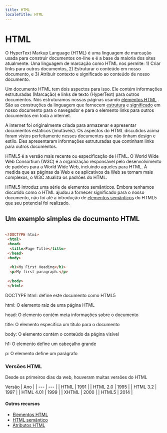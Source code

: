 ```yaml
---
title: HTML
localeTitle: HTML
---
```

# HTML

O HyperText Markup Language (HTML) é uma linguagem de marcação usada para construir documentos on-line e é a base da maioria dos sites atualmente. Uma linguagem de marcação como HTML nos permite: 1) Criar links para outros documentos, 2) Estruturar o conteúdo em nosso documento, e 3) Atribuir contexto e significado ao conteúdo de nosso documento.

Um documento HTML tem dois aspectos para isso. Ele contém informações estruturadas (Marcação) e links de texto (HyperText) para outros documentos. Nós estruturamos nossas páginas usando [elementos HTML](#) . São as construções da linguagem que fornecem [estrutura](#) e [significado](#) em nosso documento para o navegador e para o elemento links para outros documentos em toda a internet.

A internet foi originalmente criada para armazenar e apresentar documentos estáticos (imutáveis). Os aspectos do HTML discutidos acima foram vistos perfeitamente nesses documentos que não tinham design e estilo. Eles apresentaram informações estruturadas que continham links para outros documentos.

HTML5 é a versão mais recente ou especificação de HTML. O World Wide Web Consortium (W3C) é a organização responsável pelo desenvolvimento de padrões para a World Wide Web, incluindo aqueles para HTML. À medida que as páginas da Web e os aplicativos da Web se tornam mais complexos, o W3C atualiza os padrões do HTML.

HTML5 introduz uma série de elementos semânticos. Embora tenhamos discutido como o HTML ajudou a fornecer significado para o nosso documento, não foi até a introdução de [elementos semânticos](#) do HTML5 que seu potencial foi realizado.

## Um exemplo simples de documento HTML

```html

<!DOCTYPE html> 
 <html> 
 <head> 
  <title>Page Title</title> 
 </head> 
 <body> 
 
  <h1>My First Heading</h1> 
  <p>My first paragraph.</p> 
 
 </body> 
 </html> 
```

DOCTYPE html: define este documento como HTML5

html: O elemento raiz de uma página HTML

head: O elemento contém meta informações sobre o documento

title: O elemento especifica um título para o documento

body: O elemento contém o conteúdo da página visível

h1: O elemento define um cabeçalho grande

p: O elemento define um parágrafo

### Versões HTML

Desde os primeiros dias da web, houveram muitas versões do HTML

Versão | Ano | | --- | --- | | HTML | 1991 | | HTML 2.0 | 1995 | | HTML 3.2 | 1997 | | HTML 4.01 | 1999 | | XHTML | 2000 | | HTML5 | 2014 |

#### Outros recursos

*   [Elementos HTML](https://guide.freecodecamp.org/html/elements)
*   [HTML semântico](https://guide.freecodecamp.org/html/html5-semantic-elements)
*   [Atributos HTML](https://guide.freecodecamp.org/html/attributes)

